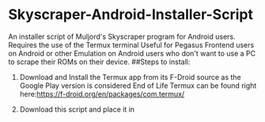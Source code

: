 # Skyscraper-Android-Installer-Script
An installer script of Muljord's Skyscraper program for Android users. Requires the use of the Termux terminal
Useful for Pegasus Frontend users on Android or other Emulation on Android users who don't want to use a PC to scrape their ROMs on their device.
##Steps to install:

1. Download and Install the Termux app from its F-Droid source as the Google Play version is considered End of Life
Termux can be found right here:https://f-droid.org/en/packages/com.termux/

2. Download this script and place it in
